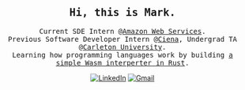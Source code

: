 <div align="center">
  <h2><samp> Hi, this is Mark. </samp></h2>
  <p><samp>
    Current SDE Intern  @<a href="https://aws.amazon.com/">Amazon Web Services</a>.
    </br>
    Previous Software Developer Intern @<a href="https://www.ciena.com/">Ciena</a>, Undergrad TA @<a href="https://carleton.ca/">Carleton University</a>.
    </br>
    Learning how programming languages work by building <a href="https://github.com/InvalidPathException/wagmi">a simple Wasm interperter in Rust</a>.
    </br>
  </p></samp>
  
  [![LinkedIn](https://img.shields.io/badge/LinkedIn-0077B5?style=for-the-badge&logo=linkedin&logoColor=white)](https://ca.linkedin.com/in/m-z-ding)
  [![Gmail](https://img.shields.io/badge/Gmail-D14836?style=for-the-badge&logo=gmail&logoColor=white)](mailto:InvalidPathException@gmail.com)
  </br>
</div>
